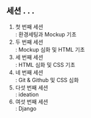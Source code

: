 ## 세션 . . .
1. 첫 번째 세션\
: 환경세팅과 Mockup 기초
2. 두 번째 세션\
: Mockup 심화 및 HTML 기초
3. 세 번째 세션\
: HTML 심화 및 CSS 기초
4. 네 번째 세션\
: Git & Github 및 CSS 심화
5. 다섯 번째 세션\
: ideation
6. 여섯 번째 세션\
: Django